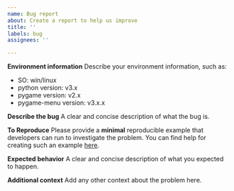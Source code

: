 ```yaml
---
name: Bug report
about: Create a report to help us improve
title: ''
labels: bug
assignees: ''

---
```


**Environment information**
Describe your environment information, such as:
- SO: win/linux
- python version: v3.x
- pygame version: v2.x
- pygame-menu version: v3.x.x

**Describe the bug**
A clear and concise description of what the bug is.

**To Reproduce**
Please provide a **minimal** reproducible example that developers can run to investigate the problem.
You can find help for creating such an example [here](https://stackoverflow.com/help/minimal-reproducible-example).

**Expected behavior**
A clear and concise description of what you expected to happen.

**Additional context**
Add any other context about the problem here.
